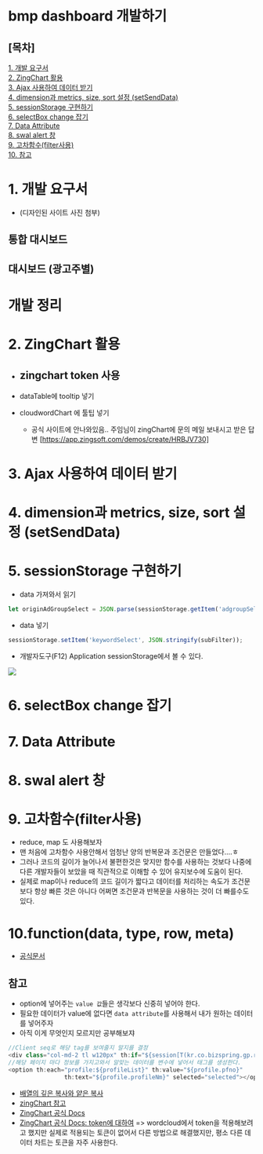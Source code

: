 # bmp dashboard 개발하기
## [목차]
[1. 개발 요구서](#개발-요구서)  
[2. ZingChart 활용](#ZingChart-활용)  
[3. Ajax 사용하여 데이터 받기](#Ajax-사용하여-데이터-받기)  
[4. dimension과 metrics, size, sort 설정 (setSendData)](#dimension과-metrics,-size,-sort-설정-(setSendData))  
[5. sessionStorage 구현하기](#sessionStorage-구현하기)   
[6. selectBox change 잡기](#selectBox-change-잡기)   
[7. Data Attribute](#Data-Attribute)  
[8. swal alert 창](#swal-alert-창)  
[9. 고차함수(filter사용)](#고차함수(filter사용))  
[10. 참고](#참고)

# 1. 개발 요구서
- (디자인된 사이트 사진 첨부)
## 통합 대시보드

## 대시보드 (광고주별)

# 개발 정리 

# 2. ZingChart 활용
- zingchart token 사용
	- 
- dataTable에 tooltip 넣기

- cloudwordChart 에 툴팁 넣기
	- 공식 사이트에 안나와있음.. 주임님이 zingChart에 문의 메일 보내시고 받은 답변 [https://app.zingsoft.com/demos/create/HRBJV730]
# 3. Ajax 사용하여 데이터 받기
# 4. dimension과 metrics, size, sort 설정 (setSendData)
# 5. sessionStorage 구현하기
- data 가져와서 읽기
```javascript
let originAdGroupSelect = JSON.parse(sessionStorage.getItem('adgroupSelect'));
```
- data 넣기
```javascript
sessionStorage.setItem('keywordSelect', JSON.stringify(subFilter));

```
- 개발자도구(F12) Application sessionStorage에서 볼 수 있다.    
<img src="https://user-images.githubusercontent.com/78733700/188804269-2a7c5a81-0fc1-498e-9a26-f2c358332fe6.png"/>

# 6. selectBox change 잡기
# 7. Data Attribute
# 8. swal alert 창 
# 9. 고차함수(filter사용)
- reduce, map 도 사용해보자
- 맨 처음에 고차함수 사용안해서 엄청난 양의 반복문과 조건문은 만들었다....ㅎ
- 그러나 코드의 길이가 늘어나서 불편한것은 맞지만 함수를 사용하는 것보다 나중에 다른 개발자들이 보았을 때 직관적으로 이해할 수 있어 유지보수에 도움이 된다.
- 실제로 map이나 reduce의 코드 길이가 짧다고 데이터를 처리하는 속도가 조건문 보다 항상 빠른 것은 아니다 어쩌면 조건문과 반복문을 사용하는 것이 더 빠를수도 있다.
# 10.function(data, type, row, meta)
- [공식문서](https://datatables.net/reference/option/columns.render)
## 참고
- option에 넣어주는 `value 값`들은 생각보다 신중히 넣어야 한다.
- 필요한 데이터가 value에 없다면 `data attribute`를 사용해서 내가 원하는 데이터를 넣어주자
- 아직 이게 무엇인지 모르지만 공부해보쟈

```javascript
//Client seq로 해당 tag를 보여줄지 말지를 결정
<div class="col-md-2 tl w120px" th:if="${session[T(kr.co.bizspring.gp.report.common.ReportProperty).RK_SESSION_CLIENT_SEQ]} > 1">
//해당 페이지 마다 정보를 가지고와서 알맞는 데이터를 변수에 넣어서 태그를 생성한다.
<option th:each="profile:${profileList}" th:value="${profile.pfno}"
				th:text="${profile.profileNm}" selected="selected"></option>
```
- [배열의 깊은 복사와 얕은 복사](https://ecofreenavigator.tistory.com/22)
- [zingChart 참고](https://infofactory0813.tistory.com/14)
- [ZingChart 공식 Docs](https://www.zingchart.com/docs/chart-types/wordcloud)
- [ZingChart 공식 Docs: token에 대하여](https://www.zingchart.com/docs/tutorials/elements/tokens)
=> wordcloud에서 token을 적용해보려고 했지만 실제로 적용되는 토큰이 없어서 다른 방법으로 해결했지만, 평소 다른 데이터 차트는 토큰을 자주 사용한다.
